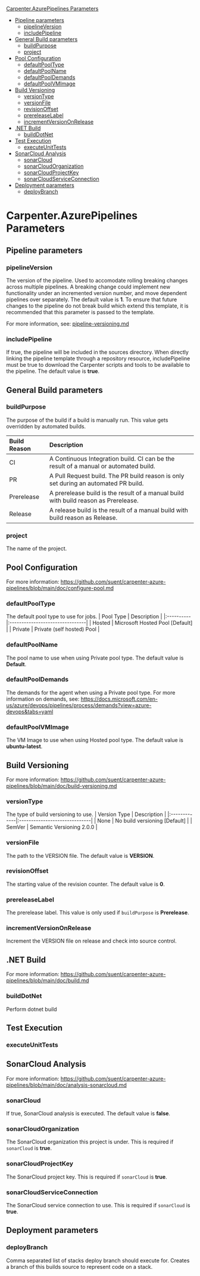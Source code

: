 [Carpenter.AzurePipelines Parameters](#carpenterazurepipelines-variables)
* [Pipeline parameters](#pipeline-parameters)
  * [pipelineVersion](#pipelineversion)
  * [includePipeline](#includepipeline)
* [General Build parameters](#general-build-parameters)
  * [buildPurpose](#buildpurpose)
  * [project](#project)
* [Pool Configuration](#pool-configuration)
  * [defaultPoolType](#defaultpooltype)
  * [defaultPoolName](#defaultpoolname)
  * [defaultPoolDemands](#defaultpooldemands)
  * [defaultPoolVMImage](#defaultpoolvmimage)
* [Build Versioning](#build-versioning)
  * [versionType](#versiontype)
  * [versionFile](#versionfile)
  * [revisionOffset](#revisionoffset)
  * [prereleaseLabel](#prereleaselabel)
  * [incrementVersionOnRelease](#incrementversiononrelease)
* [.NET Build](#net-build)
  * [buildDotNet](#builddotnet)
* [Test Execution](#test-execution)
  * [executeUnitTests](#executeunittests)
* [SonarCloud Analysis](#sonarcloud-analysis)
  * [sonarCloud](#sonarcloud)
  * [sonarCloudOrganization](#sonarcloudorganization)
  * [sonarCloudProjectKey](#sonarcloudprojectkey)
  * [sonarCloudServiceConnection](#sonarcloudserviceconnection)
* [Deployment parameters](#deployment-parameters)
  * [deployBranch](#deploybranch)

# Carpenter.AzurePipelines Parameters

## Pipeline parameters

### pipelineVersion

The version of the pipeline. Used to accomodate rolling breaking changes across multiple pipelines.
A breaking change could implement new functionality under an incremented version number, and move
dependent pipelines over separately. The default value is **1**. To ensure that future changes to the pipeline
do not break build which extend this template, it is recommended that this parameter is passed to
the template.

For more information, see: [pipeline-versioning.md](pipeline-versioning.md)

### includePipeline

If true, the pipeline will be included in the sources directory. When directly linking the pipeline
template through a repository resource, includePipeline must be true to download the Carpenter
scripts and tools to be available to the pipeline. The default value is **true**.

## General Build parameters

### buildPurpose

The purpose of the build if a build is manually run. This value gets overridden by automated builds.

| Build Reason | Description                                                                                         |
|:-------------|:----------------------------------------------------------------------------------------------------|
| CI           | A Continuous Integration build. CI can be the result of a manual or automated build.                |
| PR           | A Pull Request build. The PR build reason is only set during an automated PR build.                 |
| Prerelease   | A prerelease build is the result of a manual build with build reason as Prerelease.                 |
| Release      | A release build is the result of a manual build with build reason as Release.                       |

### project
    
The name of the project.

## Pool Configuration

For more information:
https://github.com/suent/carpenter-azure-pipelines/blob/main/doc/configure-pool.md

### defaultPoolType

The default pool type to use for jobs.
| Pool Type | Description                     |
|:----------|:--------------------------------|
| Hosted    | Microsoft Hosted Pool [Default] |
| Private   | Private (self hosted) Pool      |

### defaultPoolName

The pool name to use when using Private pool type. The default value is **Default**.


### defaultPoolDemands

The demands for the agent when using a Private pool type. For more information on demands, see:
https://docs.microsoft.com/en-us/azure/devops/pipelines/process/demands?view=azure-devops&tabs=yaml

### defaultPoolVMImage

The VM Image to use when using Hosted pool type. The default value is **ubuntu-latest**.

## Build Versioning

For more information:
https://github.com/suent/carpenter-azure-pipelines/blob/main/doc/build-versioning.md

### versionType

The type of build versioning to use.
| Version Type | Description                   |
|:-------------|:------------------------------|
| None         | No build versioning [Default] |
| SemVer       | Semantic Versioning 2.0.0     |

### versionFile

The path to the VERSION file. The default value is **VERSION**.

### revisionOffset

The starting value of the revision counter. The default value is **0**.

### prereleaseLabel

The prerelease label. This value is only used if `buildPurpose` is **Prerelease**.

### incrementVersionOnRelease

Increment the VERSION file on release and check into source control.

## .NET Build

For more information:
https://github.com/suent/carpenter-azure-pipelines/blob/main/doc/build.md

### buildDotNet

Perform dotnet build

## Test Execution

### executeUnitTests

## SonarCloud Analysis

For more information:
https://github.com/suent/carpenter-azure-pipelines/blob/main/doc/analysis-sonarcloud.md

### sonarCloud

If true, SonarCloud analysis is executed. The default value is **false**.

### sonarCloudOrganization

The SonarCloud organization this project is under. This is required if `sonarCloud` is **true**.

### sonarCloudProjectKey

The SonarCloud project key. This is required if `sonarCloud` is **true**.

### sonarCloudServiceConnection

The SonarCloud service connection to use. This is required if `sonarCloud` is **true**.

## Deployment parameters

### deployBranch

Comma separated list of stacks deploy branch should execute for. Creates a branch of this builds
source to represent code on a stack.
